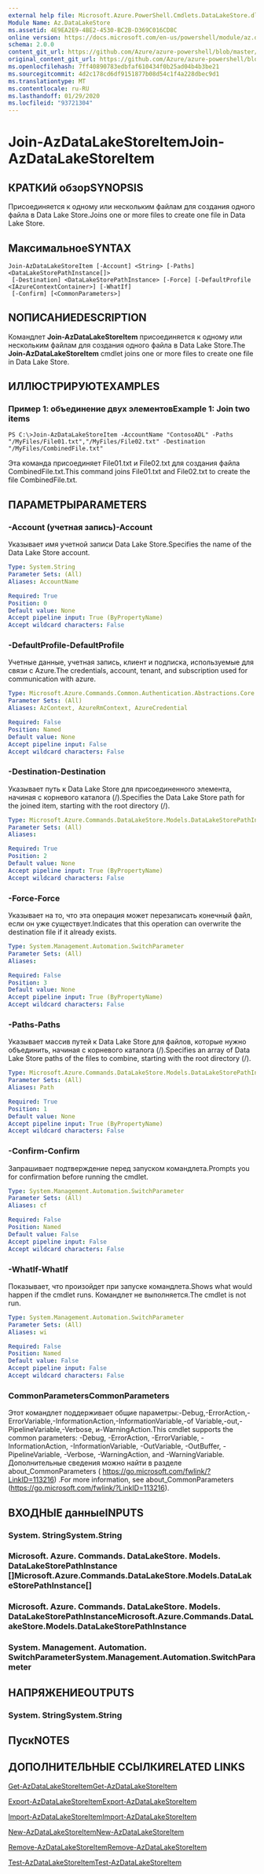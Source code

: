 ```yaml
---
external help file: Microsoft.Azure.PowerShell.Cmdlets.DataLakeStore.dll-Help.xml
Module Name: Az.DataLakeStore
ms.assetid: 4E9EA2E9-4BE2-4530-BC2B-D369C016CD8C
online version: https://docs.microsoft.com/en-us/powershell/module/az.datalakestore/join-azdatalakestoreitem
schema: 2.0.0
content_git_url: https://github.com/Azure/azure-powershell/blob/master/src/DataLakeStore/DataLakeStore/help/Join-AzDataLakeStoreItem.md
original_content_git_url: https://github.com/Azure/azure-powershell/blob/master/src/DataLakeStore/DataLakeStore/help/Join-AzDataLakeStoreItem.md
ms.openlocfilehash: 7ff40890783edbfaf610434f0b25ad04b4b3be21
ms.sourcegitcommit: 4d2c178cd6df9151877b08d54c1f4a228dbec9d1
ms.translationtype: MT
ms.contentlocale: ru-RU
ms.lasthandoff: 01/29/2020
ms.locfileid: "93721304"
---
```

# <span data-ttu-id="0bd5a-101">Join-AzDataLakeStoreItem</span><span class="sxs-lookup"><span data-stu-id="0bd5a-101">Join-AzDataLakeStoreItem</span></span>

## <span data-ttu-id="0bd5a-102">КРАТКИй обзор</span><span class="sxs-lookup"><span data-stu-id="0bd5a-102">SYNOPSIS</span></span>
<span data-ttu-id="0bd5a-103">Присоединяется к одному или нескольким файлам для создания одного файла в Data Lake Store.</span><span class="sxs-lookup"><span data-stu-id="0bd5a-103">Joins one or more files to create one file in Data Lake Store.</span></span>

## <span data-ttu-id="0bd5a-104">Максимальное</span><span class="sxs-lookup"><span data-stu-id="0bd5a-104">SYNTAX</span></span>

```
Join-AzDataLakeStoreItem [-Account] <String> [-Paths] <DataLakeStorePathInstance[]>
 [-Destination] <DataLakeStorePathInstance> [-Force] [-DefaultProfile <IAzureContextContainer>] [-WhatIf]
 [-Confirm] [<CommonParameters>]
```

## <span data-ttu-id="0bd5a-105">NОПИСАНИЕ</span><span class="sxs-lookup"><span data-stu-id="0bd5a-105">DESCRIPTION</span></span>
<span data-ttu-id="0bd5a-106">Командлет **Join-AzDataLakeStoreItem** присоединяется к одному или нескольким файлам для создания одного файла в Data Lake Store.</span><span class="sxs-lookup"><span data-stu-id="0bd5a-106">The **Join-AzDataLakeStoreItem** cmdlet joins one or more files to create one file in Data Lake Store.</span></span>

## <span data-ttu-id="0bd5a-107">ИЛЛЮСТРИРУЮТ</span><span class="sxs-lookup"><span data-stu-id="0bd5a-107">EXAMPLES</span></span>

### <span data-ttu-id="0bd5a-108">Пример 1: объединение двух элементов</span><span class="sxs-lookup"><span data-stu-id="0bd5a-108">Example 1: Join two items</span></span>
```
PS C:\>Join-AzDataLakeStoreItem -AccountName "ContosoADL" -Paths "/MyFiles/File01.txt","/MyFiles/File02.txt" -Destination "/MyFiles/CombinedFile.txt"
```

<span data-ttu-id="0bd5a-109">Эта команда присоединяет File01.txt и File02.txt для создания файла CombinedFile.txt.</span><span class="sxs-lookup"><span data-stu-id="0bd5a-109">This command joins File01.txt and File02.txt to create the file CombinedFile.txt.</span></span>

## <span data-ttu-id="0bd5a-110">ПАРАМЕТРЫ</span><span class="sxs-lookup"><span data-stu-id="0bd5a-110">PARAMETERS</span></span>

### <span data-ttu-id="0bd5a-111">-Account (учетная запись)</span><span class="sxs-lookup"><span data-stu-id="0bd5a-111">-Account</span></span>
<span data-ttu-id="0bd5a-112">Указывает имя учетной записи Data Lake Store.</span><span class="sxs-lookup"><span data-stu-id="0bd5a-112">Specifies the name of the Data Lake Store account.</span></span>

```yaml
Type: System.String
Parameter Sets: (All)
Aliases: AccountName

Required: True
Position: 0
Default value: None
Accept pipeline input: True (ByPropertyName)
Accept wildcard characters: False
```

### <span data-ttu-id="0bd5a-113">-DefaultProfile</span><span class="sxs-lookup"><span data-stu-id="0bd5a-113">-DefaultProfile</span></span>
<span data-ttu-id="0bd5a-114">Учетные данные, учетная запись, клиент и подписка, используемые для связи с Azure.</span><span class="sxs-lookup"><span data-stu-id="0bd5a-114">The credentials, account, tenant, and subscription used for communication with azure.</span></span>

```yaml
Type: Microsoft.Azure.Commands.Common.Authentication.Abstractions.Core.IAzureContextContainer
Parameter Sets: (All)
Aliases: AzContext, AzureRmContext, AzureCredential

Required: False
Position: Named
Default value: None
Accept pipeline input: False
Accept wildcard characters: False
```

### <span data-ttu-id="0bd5a-115">-Destination</span><span class="sxs-lookup"><span data-stu-id="0bd5a-115">-Destination</span></span>
<span data-ttu-id="0bd5a-116">Указывает путь к Data Lake Store для присоединенного элемента, начиная с корневого каталога (/).</span><span class="sxs-lookup"><span data-stu-id="0bd5a-116">Specifies the Data Lake Store path for the joined item, starting with the root directory (/).</span></span>

```yaml
Type: Microsoft.Azure.Commands.DataLakeStore.Models.DataLakeStorePathInstance
Parameter Sets: (All)
Aliases:

Required: True
Position: 2
Default value: None
Accept pipeline input: True (ByPropertyName)
Accept wildcard characters: False
```

### <span data-ttu-id="0bd5a-117">-Force</span><span class="sxs-lookup"><span data-stu-id="0bd5a-117">-Force</span></span>
<span data-ttu-id="0bd5a-118">Указывает на то, что эта операция может перезаписать конечный файл, если он уже существует.</span><span class="sxs-lookup"><span data-stu-id="0bd5a-118">Indicates that this operation can overwrite the destination file if it already exists.</span></span>

```yaml
Type: System.Management.Automation.SwitchParameter
Parameter Sets: (All)
Aliases:

Required: False
Position: 3
Default value: None
Accept pipeline input: True (ByPropertyName)
Accept wildcard characters: False
```

### <span data-ttu-id="0bd5a-119">-Paths</span><span class="sxs-lookup"><span data-stu-id="0bd5a-119">-Paths</span></span>
<span data-ttu-id="0bd5a-120">Указывает массив путей к Data Lake Store для файлов, которые нужно объединить, начиная с корневого каталога (/).</span><span class="sxs-lookup"><span data-stu-id="0bd5a-120">Specifies an array of Data Lake Store paths of the files to combine, starting with the root directory (/).</span></span>

```yaml
Type: Microsoft.Azure.Commands.DataLakeStore.Models.DataLakeStorePathInstance[]
Parameter Sets: (All)
Aliases: Path

Required: True
Position: 1
Default value: None
Accept pipeline input: True (ByPropertyName)
Accept wildcard characters: False
```

### <span data-ttu-id="0bd5a-121">-Confirm</span><span class="sxs-lookup"><span data-stu-id="0bd5a-121">-Confirm</span></span>
<span data-ttu-id="0bd5a-122">Запрашивает подтверждение перед запуском командлета.</span><span class="sxs-lookup"><span data-stu-id="0bd5a-122">Prompts you for confirmation before running the cmdlet.</span></span>

```yaml
Type: System.Management.Automation.SwitchParameter
Parameter Sets: (All)
Aliases: cf

Required: False
Position: Named
Default value: False
Accept pipeline input: False
Accept wildcard characters: False
```

### <span data-ttu-id="0bd5a-123">-WhatIf</span><span class="sxs-lookup"><span data-stu-id="0bd5a-123">-WhatIf</span></span>
<span data-ttu-id="0bd5a-124">Показывает, что произойдет при запуске командлета.</span><span class="sxs-lookup"><span data-stu-id="0bd5a-124">Shows what would happen if the cmdlet runs.</span></span>
<span data-ttu-id="0bd5a-125">Командлет не выполняется.</span><span class="sxs-lookup"><span data-stu-id="0bd5a-125">The cmdlet is not run.</span></span>

```yaml
Type: System.Management.Automation.SwitchParameter
Parameter Sets: (All)
Aliases: wi

Required: False
Position: Named
Default value: False
Accept pipeline input: False
Accept wildcard characters: False
```

### <span data-ttu-id="0bd5a-126">CommonParameters</span><span class="sxs-lookup"><span data-stu-id="0bd5a-126">CommonParameters</span></span>
<span data-ttu-id="0bd5a-127">Этот командлет поддерживает общие параметры:-Debug,-ErrorAction,-ErrorVariable,-InformationAction,-InformationVariable,-of Variable,-out,-PipelineVariable,-Verbose, и-WarningAction.</span><span class="sxs-lookup"><span data-stu-id="0bd5a-127">This cmdlet supports the common parameters: -Debug, -ErrorAction, -ErrorVariable, -InformationAction, -InformationVariable, -OutVariable, -OutBuffer, -PipelineVariable, -Verbose, -WarningAction, and -WarningVariable.</span></span> <span data-ttu-id="0bd5a-128">Дополнительные сведения можно найти в разделе about_CommonParameters ( https://go.microsoft.com/fwlink/?LinkID=113216) .</span><span class="sxs-lookup"><span data-stu-id="0bd5a-128">For more information, see about_CommonParameters (https://go.microsoft.com/fwlink/?LinkID=113216).</span></span>

## <span data-ttu-id="0bd5a-129">ВХОДНЫЕ данные</span><span class="sxs-lookup"><span data-stu-id="0bd5a-129">INPUTS</span></span>

### <span data-ttu-id="0bd5a-130">System. String</span><span class="sxs-lookup"><span data-stu-id="0bd5a-130">System.String</span></span>

### <span data-ttu-id="0bd5a-131">Microsoft. Azure. Commands. DataLakeStore. Models. DataLakeStorePathInstance []</span><span class="sxs-lookup"><span data-stu-id="0bd5a-131">Microsoft.Azure.Commands.DataLakeStore.Models.DataLakeStorePathInstance[]</span></span>

### <span data-ttu-id="0bd5a-132">Microsoft. Azure. Commands. DataLakeStore. Models. DataLakeStorePathInstance</span><span class="sxs-lookup"><span data-stu-id="0bd5a-132">Microsoft.Azure.Commands.DataLakeStore.Models.DataLakeStorePathInstance</span></span>

### <span data-ttu-id="0bd5a-133">System. Management. Automation. SwitchParameter</span><span class="sxs-lookup"><span data-stu-id="0bd5a-133">System.Management.Automation.SwitchParameter</span></span>

## <span data-ttu-id="0bd5a-134">НАПРЯЖЕНИЕ</span><span class="sxs-lookup"><span data-stu-id="0bd5a-134">OUTPUTS</span></span>

### <span data-ttu-id="0bd5a-135">System. String</span><span class="sxs-lookup"><span data-stu-id="0bd5a-135">System.String</span></span>

## <span data-ttu-id="0bd5a-136">Пуск</span><span class="sxs-lookup"><span data-stu-id="0bd5a-136">NOTES</span></span>

## <span data-ttu-id="0bd5a-137">ДОПОЛНИТЕЛЬНЫЕ ССЫЛКИ</span><span class="sxs-lookup"><span data-stu-id="0bd5a-137">RELATED LINKS</span></span>

[<span data-ttu-id="0bd5a-138">Get-AzDataLakeStoreItem</span><span class="sxs-lookup"><span data-stu-id="0bd5a-138">Get-AzDataLakeStoreItem</span></span>](./Get-AzDataLakeStoreItem.md)

[<span data-ttu-id="0bd5a-139">Export-AzDataLakeStoreItem</span><span class="sxs-lookup"><span data-stu-id="0bd5a-139">Export-AzDataLakeStoreItem</span></span>](./Export-AzDataLakeStoreItem.md)

[<span data-ttu-id="0bd5a-140">Import-AzDataLakeStoreItem</span><span class="sxs-lookup"><span data-stu-id="0bd5a-140">Import-AzDataLakeStoreItem</span></span>](./Import-AzDataLakeStoreItem.md)

[<span data-ttu-id="0bd5a-141">New-AzDataLakeStoreItem</span><span class="sxs-lookup"><span data-stu-id="0bd5a-141">New-AzDataLakeStoreItem</span></span>](./New-AzDataLakeStoreItem.md)

[<span data-ttu-id="0bd5a-142">Remove-AzDataLakeStoreItem</span><span class="sxs-lookup"><span data-stu-id="0bd5a-142">Remove-AzDataLakeStoreItem</span></span>](./Remove-AzDataLakeStoreItem.md)

[<span data-ttu-id="0bd5a-143">Test-AzDataLakeStoreItem</span><span class="sxs-lookup"><span data-stu-id="0bd5a-143">Test-AzDataLakeStoreItem</span></span>](./Test-AzDataLakeStoreItem.md)


